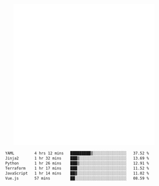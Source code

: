 <div align="center">
    <a href="https://konst.fish">
        <img src="https://raw.githubusercontent.com/konstfish/konstfish/master/fish.svg" alt="Logo" width="450"/>
    </a>
</div>

<!--START_SECTION:waka-->

```text
YAML         4 hrs 12 mins   █████████▒░░░░░░░░░░░░░░░   37.52 %
Jinja2       1 hr 32 mins    ███▒░░░░░░░░░░░░░░░░░░░░░   13.69 %
Python       1 hr 26 mins    ███▒░░░░░░░░░░░░░░░░░░░░░   12.91 %
Terraform    1 hr 17 mins    ███░░░░░░░░░░░░░░░░░░░░░░   11.52 %
JavaScript   1 hr 14 mins    ██▓░░░░░░░░░░░░░░░░░░░░░░   11.02 %
Vue.js       57 mins         ██░░░░░░░░░░░░░░░░░░░░░░░   08.59 %
```

<!--END_SECTION:waka-->
